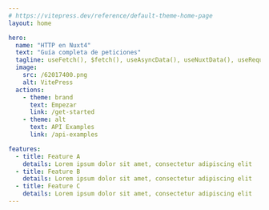 ```yaml
---
# https://vitepress.dev/reference/default-theme-home-page
layout: home

hero:
  name: "HTTP en Nuxt4"
  text: "Guía completa de peticiones"
  tagline: useFetch(), $fetch(), useAsyncData(), useNuxtData(), useRequestFetch() y useState().
  image:
    src: /62017400.png
    alt: VitePress
  actions:
    - theme: brand
      text: Empezar
      link: /get-started
    - theme: alt
      text: API Examples
      link: /api-examples

features:
  - title: Feature A
    details: Lorem ipsum dolor sit amet, consectetur adipiscing elit
  - title: Feature B
    details: Lorem ipsum dolor sit amet, consectetur adipiscing elit
  - title: Feature C
    details: Lorem ipsum dolor sit amet, consectetur adipiscing elit
---
```


